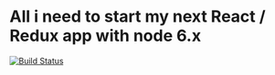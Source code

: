 # All i need to start my next React / Redux app with node 6.x
[![Build Status](https://travis-ci.org/FlorentD/react-redux.svg?branch=master)](https://travis-ci.org/FlorentD/react-redux)
